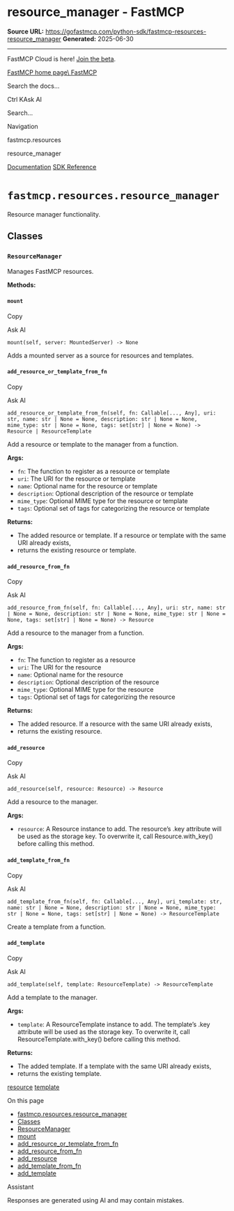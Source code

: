 # resource_manager - FastMCP

**Source URL:** https://gofastmcp.com/python-sdk/fastmcp-resources-resource_manager
**Generated:** 2025-06-30

---

FastMCP Cloud is here! [Join the beta](https://fastmcp.link/x0Kyhy2).

[FastMCP home page\\
FastMCP](https://gofastmcp.com/)

Search the docs...

Ctrl KAsk AI

Search...

Navigation

fastmcp.resources

resource\_manager

[Documentation](https://gofastmcp.com/getting-started/welcome) [SDK Reference](https://gofastmcp.com/python-sdk/fastmcp-exceptions)

# [​](https://gofastmcp.com/python-sdk/fastmcp-resources-resource_manager\#fastmcp-resources-resource-manager)  `fastmcp.resources.resource_manager`

Resource manager functionality.

## [​](https://gofastmcp.com/python-sdk/fastmcp-resources-resource_manager\#classes)  Classes

### [​](https://gofastmcp.com/python-sdk/fastmcp-resources-resource_manager\#resourcemanager)  `ResourceManager`

Manages FastMCP resources.

**Methods:**

#### [​](https://gofastmcp.com/python-sdk/fastmcp-resources-resource_manager\#mount)  `mount`

Copy

Ask AI

```
mount(self, server: MountedServer) -> None

```

Adds a mounted server as a source for resources and templates.

#### [​](https://gofastmcp.com/python-sdk/fastmcp-resources-resource_manager\#add-resource-or-template-from-fn)  `add_resource_or_template_from_fn`

Copy

Ask AI

```
add_resource_or_template_from_fn(self, fn: Callable[..., Any], uri: str, name: str | None = None, description: str | None = None, mime_type: str | None = None, tags: set[str] | None = None) -> Resource | ResourceTemplate

```

Add a resource or template to the manager from a function.

**Args:**

- `fn`: The function to register as a resource or template
- `uri`: The URI for the resource or template
- `name`: Optional name for the resource or template
- `description`: Optional description of the resource or template
- `mime_type`: Optional MIME type for the resource or template
- `tags`: Optional set of tags for categorizing the resource or template

**Returns:**

- The added resource or template. If a resource or template with the same URI already exists,
- returns the existing resource or template.

#### [​](https://gofastmcp.com/python-sdk/fastmcp-resources-resource_manager\#add-resource-from-fn)  `add_resource_from_fn`

Copy

Ask AI

```
add_resource_from_fn(self, fn: Callable[..., Any], uri: str, name: str | None = None, description: str | None = None, mime_type: str | None = None, tags: set[str] | None = None) -> Resource

```

Add a resource to the manager from a function.

**Args:**

- `fn`: The function to register as a resource
- `uri`: The URI for the resource
- `name`: Optional name for the resource
- `description`: Optional description of the resource
- `mime_type`: Optional MIME type for the resource
- `tags`: Optional set of tags for categorizing the resource

**Returns:**

- The added resource. If a resource with the same URI already exists,
- returns the existing resource.

#### [​](https://gofastmcp.com/python-sdk/fastmcp-resources-resource_manager\#add-resource)  `add_resource`

Copy

Ask AI

```
add_resource(self, resource: Resource) -> Resource

```

Add a resource to the manager.

**Args:**

- `resource`: A Resource instance to add. The resource’s .key attribute
will be used as the storage key. To overwrite it, call
Resource.with\_key() before calling this method.

#### [​](https://gofastmcp.com/python-sdk/fastmcp-resources-resource_manager\#add-template-from-fn)  `add_template_from_fn`

Copy

Ask AI

```
add_template_from_fn(self, fn: Callable[..., Any], uri_template: str, name: str | None = None, description: str | None = None, mime_type: str | None = None, tags: set[str] | None = None) -> ResourceTemplate

```

Create a template from a function.

#### [​](https://gofastmcp.com/python-sdk/fastmcp-resources-resource_manager\#add-template)  `add_template`

Copy

Ask AI

```
add_template(self, template: ResourceTemplate) -> ResourceTemplate

```

Add a template to the manager.

**Args:**

- `template`: A ResourceTemplate instance to add. The template’s .key attribute
will be used as the storage key. To overwrite it, call
ResourceTemplate.with\_key() before calling this method.

**Returns:**

- The added template. If a template with the same URI already exists,
- returns the existing template.

[resource](https://gofastmcp.com/python-sdk/fastmcp-resources-resource) [template](https://gofastmcp.com/python-sdk/fastmcp-resources-template)

On this page

- [fastmcp.resources.resource\_manager](https://gofastmcp.com/python-sdk/fastmcp-resources-resource_manager#fastmcp-resources-resource-manager)
- [Classes](https://gofastmcp.com/python-sdk/fastmcp-resources-resource_manager#classes)
- [ResourceManager](https://gofastmcp.com/python-sdk/fastmcp-resources-resource_manager#resourcemanager)
- [mount](https://gofastmcp.com/python-sdk/fastmcp-resources-resource_manager#mount)
- [add\_resource\_or\_template\_from\_fn](https://gofastmcp.com/python-sdk/fastmcp-resources-resource_manager#add-resource-or-template-from-fn)
- [add\_resource\_from\_fn](https://gofastmcp.com/python-sdk/fastmcp-resources-resource_manager#add-resource-from-fn)
- [add\_resource](https://gofastmcp.com/python-sdk/fastmcp-resources-resource_manager#add-resource)
- [add\_template\_from\_fn](https://gofastmcp.com/python-sdk/fastmcp-resources-resource_manager#add-template-from-fn)
- [add\_template](https://gofastmcp.com/python-sdk/fastmcp-resources-resource_manager#add-template)

Assistant

Responses are generated using AI and may contain mistakes.